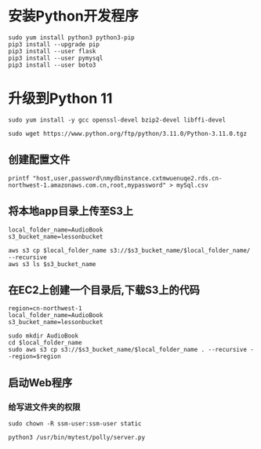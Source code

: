 # 安装Python开发程序

```
sudo yum install python3 python3-pip
pip3 install --upgrade pip
pip3 install --user flask
pip3 install --user pymysql
pip3 install --user boto3

```
# 升级到Python 11
```
sudo yum install -y gcc openssl-devel bzip2-devel libffi-devel

sudo wget https://www.python.org/ftp/python/3.11.0/Python-3.11.0.tgz
```

## 创建配置文件
```
printf "host,user,password\nmydbinstance.cxtmwuenuqe2.rds.cn-northwest-1.amazonaws.com.cn,root,mypassword" > mySql.csv
```

## 将本地app目录上传至S3上
```
local_folder_name=AudioBook
s3_bucket_name=lessonbucket
```
```
aws s3 cp $local_folder_name s3://$s3_bucket_name/$local_folder_name/ --recursive
aws s3 ls $s3_bucket_name
```
## 在EC2上创建一个目录后,下载S3上的代码
```
region=cn-northwest-1
local_folder_name=AudioBook
s3_bucket_name=lessonbucket
```
```
sudo mkdir AudioBook
cd $local_folder_name
sudo aws s3 cp s3://$s3_bucket_name/$local_folder_name . --recursive --region=$region
```
## 启动Web程序
### 给写进文件夹的权限
```
sudo chown -R ssm-user:ssm-user static
```
```
python3 /usr/bin/mytest/polly/server.py
```

